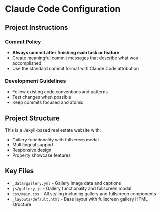 # Claude Code Configuration

## Project Instructions

### Commit Policy
- **Always commit after finishing each task or feature**
- Create meaningful commit messages that describe what was accomplished
- Use the standard commit format with Claude Code attribution

### Development Guidelines
- Follow existing code conventions and patterns
- Test changes when possible
- Keep commits focused and atomic

## Project Structure
This is a Jekyll-based real estate website with:
- Gallery functionality with fullscreen modal
- Multilingual support
- Responsive design
- Property showcase features

## Key Files
- `_data/gallery.yml` - Gallery image data and captions
- `js/gallery.js` - Gallery functionality and fullscreen modal
- `css/main.css` - All styling including gallery and fullscreen components
- `_layouts/default.html` - Base layout with fullscreen gallery HTML structure